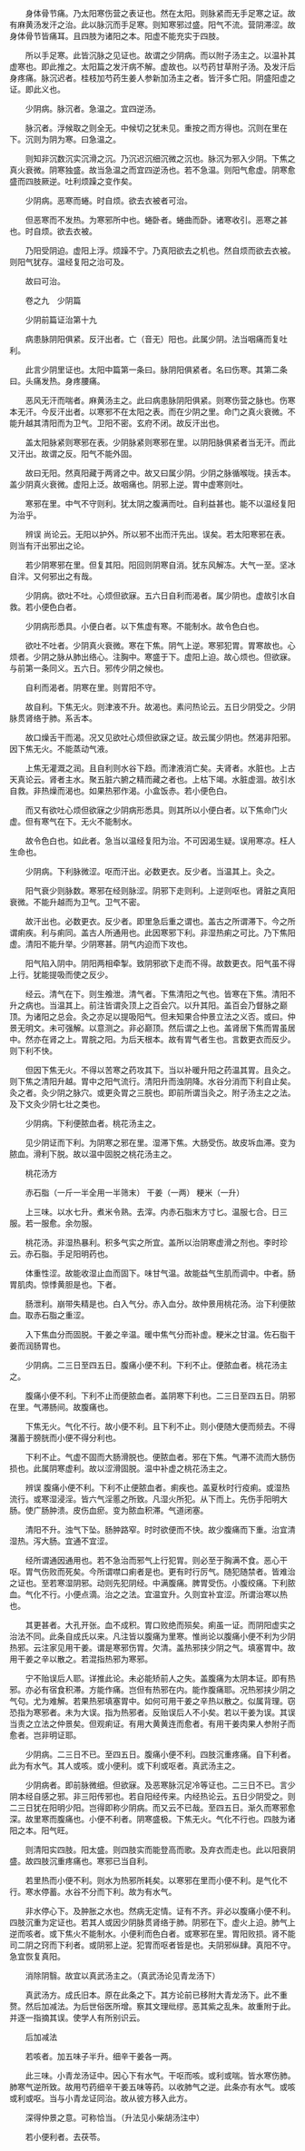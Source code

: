 <!-- { "loadSidebar": true } -->
　　身体骨节痛。乃太阳寒伤营之表证也。然在太阳。则脉紧而无手足寒之证。故有麻黄汤发汗之治。此以脉沉而手足寒。则知寒邪过盛。阳气不流。营阴滞涩。故身体骨节皆痛耳。且四肢为诸阳之本。阳虚不能充实于四肢。

　　所以手足寒。此皆沉脉之见证也。故谓之少阴病。而以附子汤主之。以温补其虚寒也。即此推之。太阳篇之发汗病不解。虚故也。以芍药甘草附子汤。及发汗后身疼痛。脉沉迟者。桂枝加芍药生姜人参新加汤主之者。皆汗多亡阳。阴盛阳虚之证。即此义也。

　　少阴病。脉沉者。急温之。宜四逆汤。

　　脉沉者。浮候取之则全无。中候切之犹未见。重按之而方得也。沉则在里在下。沉则为阴为寒。曰急温之。

　　则知非沉数沉实沉滑之沉。乃沉迟沉细沉微之沉也。脉沉为邪入少阴。下焦之真火衰微。阴寒独盛。故当急温之而宜四逆汤也。若不急温。则阳气愈虚。阴寒愈盛而四肢厥逆。吐利烦躁之变作矣。

　　少阴病。恶寒而蜷。时自烦。欲去衣被者可治。

　　但恶寒而不发热。为寒邪所中也。蜷卧者。蜷曲而卧。诸寒收引。恶寒之甚也。时自烦。欲去衣被。

　　乃阳受阴迫。虚阳上浮。烦躁不宁。乃真阳欲去之机也。然自烦而欲去衣被。则阳气犹存。温经复阳之治可及。

　　故曰可治。

　　卷之九　少阴篇

　　少阴前篇证治第十九

　　病患脉阴阳俱紧。反汗出者。亡（音无）阳也。此属少阴。法当咽痛而复吐利。

　　此言少阴里证也。太阳中篇第一条曰。脉阴阳俱紧者。名曰伤寒。其第二条曰。头痛发热。身疼腰痛。

　　恶风无汗而喘者。麻黄汤主之。此曰病患脉阴阳俱紧。则寒伤营之脉也。伤寒本无汗。今反汗出者。以寒邪不在太阳之表。而在少阴之里。命门之真火衰微。不能升越其清阳而为卫气。卫阳不密。玄府不闭。故反汗出也。

　　盖太阳脉紧则寒邪在表。少阴脉紧则寒邪在里。以阴阳脉俱紧者当无汗。而此又汗出。故谓之反。阳气不能外固。

　　故曰无阳。然真阳藏于两肾之中。故又曰属少阴。少阴之脉循喉咙。挟舌本。盖少阴真火衰微。虚阳上泛。故咽痛也。阴邪上逆。胃中虚寒则吐。

　　寒邪在里。中气不守则利。犹太阴之腹满而吐。自利益甚也。能不以温经复阳为治乎。

　　辨误 尚论云。无阳以护外。所以邪不出而汗先出。误矣。若太阳寒邪在表。则当有汗出邪出之论。

　　若少阴寒邪在里。但复其阳。阳回则阴寒自消。犹东风解冻。大气一至。坚冰自泮。又何邪出之有哉。

　　少阴病。欲吐不吐。心烦但欲寐。五六日自利而渴者。属少阴也。虚故引水自救。若小便色白者。

　　少阴病形悉具。小便白者。以下焦虚有寒。不能制水。故令色白也。

　　欲吐不吐者。少阴真火衰微。寒在下焦。阴气上逆。寒邪犯胃。胃寒故也。心烦者。少阴之脉从肺出络心。注胸中。寒盛于下。虚阳上迫。故心烦也。但欲寐。与前第一条同义。五六日。邪传少阴之候也。

　　自利而渴者。阴寒在里。则胃阳不守。

　　故自利。下焦无火。则津液不升。故渴也。素问热论云。五日少阴受之。少阴脉贯肾络于肺。系舌本。

　　故口燥舌干而渴。况又见欲吐心烦但欲寐之证。故云属少阴也。然渴非阳邪。因下焦无火。不能蒸动气液。

　　上焦无灌溉之润。且自利则水谷下趋。而津液消亡矣。夫肾者。水脏也。上古天真论云。肾者主水。聚五脏六腑之精而藏之者也。上枯下竭。水脏虚涸。故引水自救。非热燥而渴也。如果热邪作渴。小盒饭赤。若小便色白。

　　而又有欲吐心烦但欲寐之少阴病形悉具。则其所以小便白者。以下焦命门火虚。但有寒气在下。无火不能制水。

　　故令色白也。如此者。急当以温经复阳为治。不可因渴生疑。误用寒凉。枉人生命也。

　　少阴病。下利脉微涩。呕而汗出。必数更衣。反少者。当温其上。灸之。

　　阳气衰少则脉数。寒邪在经则脉涩。阴邪下走则利。上逆则呕也。肾脏之真阳衰微。不能升越而为卫气。卫气不密。

　　故汗出也。必数更衣。反少者。即里急后重之谓也。盖古之所谓滞下。今之所谓痢疾。利与痢同。盖古人所通用也。此因寒邪下利。非湿热痢之可比。乃下焦阳虚。清阳不能升举。少阴寒甚。阴气内迫而下攻也。

　　阳气陷入阴中。阴阳两相牵掣。致阴邪欲下走而不得。故数更衣。阳气虽不得上行。犹能提吸而使之反少。

　　经云。清气在下。则生飧泄。清气者。下焦清阳之气也。皆寒在下焦。清阳不升之病也。当温其上。前注皆谓灸顶上之百会穴。以升其阳。盖百会乃督脉之巅顶。为诸阳之总会。灸之亦足以提吸阳气。但未知果合仲景立法之义否。或曰。仲景无明文。未可强解。以意测之。非必巅顶。然后谓之上也。盖肾居下焦而胃虽居中。然亦在肾之上。胃脘之阳。为后天根本。故有胃气者生也。言数更衣而反少。则下利不快。

　　但因下焦无火。不得以苦寒之药攻其下。当以补暖升阳之药温其胃。且灸之。则下焦之清阳升越。胃中之阳气流行。清阳升而浊阴降。水谷分消而下利自止矣。灸之者。灸少阴之脉穴。或更灸胃之三脘也。即前所谓当灸之。附子汤主之之法。及下文灸少阴七壮之类也。

　　少阴病。下利便脓血者。桃花汤主之。

　　见少阴证而下利。为阴寒之邪在里。湿滞下焦。大肠受伤。故皮坼血滞。变为脓血。滑利下脱。故以温中固脱之桃花汤主之。

　　桃花汤方

　　赤石脂（一斤一半全用一半筛末） 干姜（一两） 粳米（一升）

　　上三味。以水七升。煮米令熟。去滓。内赤石脂末方寸匕。温服七合。日三服。若一服愈。余勿服。

　　桃花汤。非湿热暴利。积多气实之所宜。盖所以治阴寒虚滑之剂也。李时珍云。赤石脂。手足阳明药也。

　　体重性涩。故能收湿止血而固下。味甘气温。故能益气生肌而调中。中者。肠胃肌肉。惊悸黄胆是也。下者。

　　肠泄利。崩带失精是也。白入气分。赤入血分。故仲景用桃花汤。治下利便脓血。取赤石脂之重涩。

　　入下焦血分而固脱。干姜之辛温。暖中焦气分而补虚。粳米之甘温。佐石脂干姜而润肠胃也。

　　少阴病。二三日至四五日。腹痛小便不利。下利不止。便脓血者。桃花汤主之。

　　腹痛小便不利。下利不止而便脓血者。盖阴寒下利也。二三日至四五日。阴邪在里。气滞肠间。故腹痛也。

　　下焦无火。气化不行。故小便不利。且下利不止。则小便随大便而频去。不得潴蓄于膀胱而小便不得分利也。

　　下利不止。气虚不固而大肠滑脱也。便脓血者。邪在下焦。气滞不流而大肠伤损也。此属阴寒虚利。故以涩滑固脱。温中补虚之桃花汤主之。

　　辨误 腹痛小便不利。下利不止便脓血者。痢疾也。盖夏秋时行疫痢。或湿热流行。或寒湿浸淫。皆六气淫慝之所致。凡湿火所犯。从下而上。先伤手阳明大肠。使广肠肿溃。皮伤血瘀。变为脓血积滞。气道闭塞。

　　清阳不升。浊气下坠。肠肿路窄。时时欲便而不快。故少腹痛而下重。治宜清湿热。泻大肠。宜通不宜涩。

　　经所谓通因通用也。若不急治而邪气上行犯胃。则必至于胸满不食。恶心干呕。胃气伤败而死矣。今所谓噤口痢者是也。更有时行厉气。随犯随禁者。皆难治之证也。至若寒湿阴邪。动则先犯阴经。中满腹痛。脾胃受伤。小腹绞痛。下利脓血。气化不行。小便点滴。治之之法。宜温宜升。久则宜补宜涩。所谓治寒以热也。

　　其更甚者。大孔开张。血不成积。胃口败绝而殒矣。痢虽一证。而阴阳虚实之治法不同。此条自成氏以来。凡注皆以腹痛为里寒。惟尚论以腹痛小便不利为少阴热邪。云注家见用干姜。谓是寒邪伤胃。欠清。盖热邪挟少阴之气。填塞胃中。故用干姜之辛以散之。若混指热邪为寒邪。

　　宁不贻误后人耶。详推此论。未必能矫前人之失。盖腹痛为太阴本证。即有热邪。亦必有宿食积滞。方能作痛。岂但有热邪在内。能作腹痛耶。况热邪挟少阴之气句。尤为难解。若果热邪填塞胃中。如何可用干姜之辛热以散之。似属背理。窃恐指为寒邪者。未为大误。指为热邪者。反贻误后人不小矣。若以干姜为误。其误当责之立法之仲景矣。但观痢证。有用大黄黄连而愈者。有用干姜肉果人参附子而愈者。岂非明证耶。

　　少阴病。二三日不已。至四五日。腹痛小便不利。四肢沉重疼痛。自下利者。此为有水气。其人或咳。或小便利。或下利或呕者。真武汤主之。

　　少阴病者。即前脉微细。但欲寐。及恶寒脉沉足冷等证也。二三日不已。言少阴本经自感之邪。非三阳传邪也。若自阳经传来。内经热论云。五日少阴受之。则二三日犹在阳明少阳。岂得即称少阴病。而又云不已哉。至四五日。渐久而寒邪愈深。故里寒而腹痛也。小便不利者。阴寒盛极。下焦无火。气化不行也。四肢为诸阳之本。阳气旺。

　　则清阳实四肢。阳太盛。则四肢实而能登高而歌。及弃衣而走也。此以阳衰阴盛。故四肢沉重疼痛也。寒邪已当自利。

　　若里热而小便不利。则水为热邪所耗矣。以寒邪在里而小便不利。是气化不行。寒水停蓄。水谷不分而下利。故为有水气。

　　非水停心下。及肿胀之水也。然病无定情。证有不齐。非必以腹痛小便不利。四肢沉重为定证也。若其人或因少阴脉贯肾络于肺。阴邪在下。虚火上迫。肺气上逆而咳者。或下焦火不能制水。小便利而色白者。或寒邪在里。胃阳败损。肾不能司二阴之窍而下利者。或阴邪上逆。犯胃而呕者皆是也。夫阴邪纵肆。真阳不守。急宜恢复真阳。

　　消除阴翳。故宜以真武汤主之。（真武汤论见青龙汤下）

　　真武汤方。成氏旧本。原在此条之下。其方论前已移附大青龙汤下。此不重赘。然后加减法。为后世俗医所增。察其文理纰缪。恶其紫之乱朱。故重附于此。并逐一指摘其误。使学人有所别识云。

　　后加减法

　　若咳者。加五味子半升。细辛干姜各一两。

　　此三味。小青龙汤证中。因心下有水气。干呕而咳。或利或喘。皆水寒伤肺。肺寒气逆所致。故用芍药细辛干姜五味等药。以收肺气之逆。此条亦有水气。或咳或利或呕。当与小青龙证同治。故从彼方移入此方。

　　深得仲景之意。可称恰当。（升法见小柴胡汤注中）

　　若小便利者。去茯苓。

